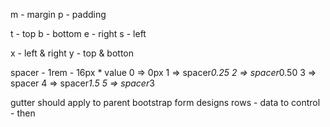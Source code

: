 m - margin
p - padding

t - top
b - bottom
e - right
s - left

x - left & right
y - top & botton


spacer - 1rem - 16px * value
0   => 0px
1   => spacer*0.25
2   => spacer*0.50
3   => spacer
4   => spacer*1.5
5   => spacer*3


gutter
should apply to parent
bootstrap form designs
rows - data to control - then